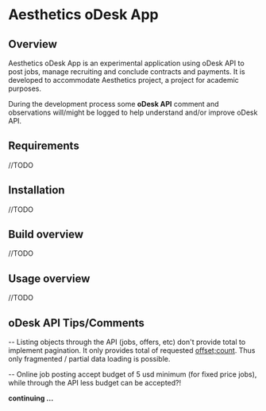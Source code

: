 Aesthetics oDesk App
====================

Overview
--------
Aesthetics oDesk App is an experimental application using oDesk API to post jobs, manage recruiting and conclude contracts and payments.
It is developed to accommodate Aesthetics project, a project for academic purposes.

During the development process some <b>oDesk API</b> comment and observations will/might be logged to help understand and/or improve oDesk API.


Requirements
------------

//TODO

Installation
------------ 

//TODO

Build overview
--------------

//TODO

Usage overview
--------------

//TODO

oDesk API Tips/Comments
---------------------

-- Listing objects through the API (jobs, offers, etc) don't provide total to implement pagination.
It only provides total of requested <u>offset;count</u>. Thus only fragmented / partial data loading is possible.

-- Online job posting accept budget of 5 usd minimum (for fixed price jobs), while through the API less budget can be accepted?!

<b>continuing ... </b> 